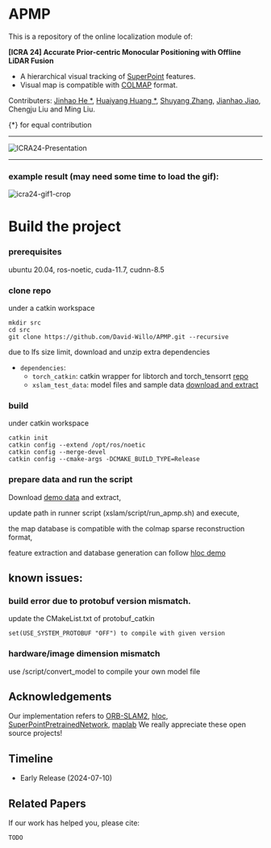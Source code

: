 # APMP
This is a repository of the online localization module of:

**[ICRA 24] Accurate Prior-centric Monocular Positioning with Offline LiDAR Fusion**

- A hierarchical visual tracking of [SuperPoint](https://github.com/magicleap/SuperPointPretrainedNetwork) features.
- Visual map is compatible with [COLMAP](https://colmap.github.io/) format.

Contributers: [Jinhao He *](https://github.com/David-Willo/), [Huaiyang Huang *](https://github.com/hyhuang1995), [Shuyang Zhang](https://github.com/ShuyangUni), [Jianhao Jiao](https://github.com/gogojjh), Chengju Liu and Ming Liu.

{*} for equal contribution


---
![ICRA24-Presentation](https://github.com/David-Willo/APMP/assets/14790278/d88a7654-1303-466a-aded-194527709156)

---
### example result (may need some time to load the gif):
![icra24-gif1-crop](https://github.com/David-Willo/APMP/assets/14790278/33d64966-26fc-427f-9b4f-4b4810b05ec9)


# Build the project

### prerequisites

ubuntu 20.04, ros-noetic, cuda-11.7, cudnn-8.5 


### clone repo

under a catkin workspace
```
mkdir src
cd src
git clone https://github.com/David-Willo/APMP.git --recursive

```
due to lfs size limit, download and unzip extra dependencies
- `dependencies`: 
    - `torch_catkin`: catkin wrapper for libtorch and torch_tensorrt [repo](https://github.com/David-Willo/torch_catkin)
    - `xslam_test_data`: model files and sample data [download and extract](https://drive.google.com/drive/folders/10zBkkRtqMTM4WOV0tfBpXaTPjkfRnFPy?usp=sharing)

### build

under catkin workspace

```
catkin init
catkin config --extend /opt/ros/noetic
catkin config --merge-devel
catkin config --cmake-args -DCMAKE_BUILD_TYPE=Release
```

### prepare data and run the script

Download [demo data](https://drive.google.com/file/d/1wfFz8Xjewd19Kv7yhrvV2TbMhVaxDo8Q/view?usp=sharing) and extract,

update path in runner script (xslam/script/run_apmp.sh) and execute,

the map database is compatible with the colmap sparse reconstruction format, 

feature extraction and database generation can follow [hloc demo](https://github.com/cvg/Hierarchical-Localization/blob/master/demo.ipynb)


## known issues:
### build error due to protobuf version mismatch.

update the CMakeList.txt of protobuf_catkin
```
set(USE_SYSTEM_PROTOBUF "OFF") to compile with given version
```
### hardware/image dimension mismatch
use /script/convert_model to compile your own model file


## Acknowledgements
Our implementation refers to [ORB-SLAM2](https://github.com/raulmur/ORB_SLAM2), [hloc](https://github.com/cvg/Hierarchical-Localization), [SuperPointPretrainedNetwork](https://github.com/magicleap/SuperPointPretrainedNetwork), [maplab](https://github.com/ethz-asl/maplab)
We really appreciate these open source projects!

## Timeline
- Early Release (2024-07-10)

## Related Papers
If our work has helped you, please cite:

```
TODO
```
